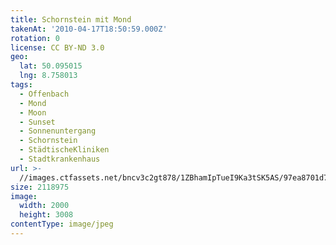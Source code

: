 ```yaml
---
title: Schornstein mit Mond
takenAt: '2010-04-17T18:50:59.000Z'
rotation: 0
license: CC BY-ND 3.0
geo:
  lat: 50.095015
  lng: 8.758013
tags:
  - Offenbach
  - Mond
  - Moon
  - Sunset
  - Sonnenuntergang
  - Schornstein
  - StädtischeKliniken
  - Stadtkrankenhaus
url: >-
  //images.ctfassets.net/bncv3c2gt878/1ZBhamIpTueI9Ka3tSK5AS/97ea8701d77aea6bcbb13263601af0ae/schornstein-mit-mond_4529330938_o
size: 2118975
image:
  width: 2000
  height: 3008
contentType: image/jpeg
---
```


